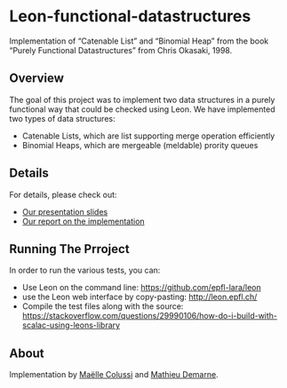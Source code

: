 # Leon-functional-datastructures
Implementation of “Catenable List”  and “Binomial Heap” from the book “Purely Functional Datastructures” from Chris Okasaki, 1998.

## Overview

The goal of this project was to implement two data structures in a purely functional way that could be checked using Leon. 
We have implemented two types of data structures:

- Catenable Lists, which are list supporting merge operation efficiently
- Binomial Heaps, which are mergeable  (meldable) prority queues

## Details

For details, please check out:

- [Our presentation slides](https://github.com/mdemarne/leon-functional-datastructures/blob/master/presentation/presentation.pdf)
- [Our report on the implementation](https://github.com/mdemarne/leon-functional-datastructures/blob/master/report/report.pdf)
 
## Running The Prroject

In order to run the various tests, you can:

- Use Leon on the command line: https://github.com/epfl-lara/leon
- use the Leon web interface by copy-pasting: http://leon.epfl.ch/
- Compile the test files along with the source: https://stackoverflow.com/questions/29990106/how-do-i-build-with-scalac-using-leons-library

## About

Implementation by [Maëlle Colussi](https://github.com/MaelleC) and [Mathieu Demarne](https://github.com/mdemarne/).
